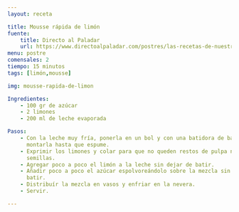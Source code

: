 ```yaml
---
layout: receta

title: Mousse rápida de limón
fuente:
    title: Directo al Paladar
    url: https://www.directoalpaladar.com/postres/las-recetas-de-nuestras-madres-mousse-rapida-de-limon
menu: postre
comensales: 2
tiempo: 15 minutos
tags: [limón,mousse]

img: mousse-rapida-de-limon

Ingredientes:
    - 100 gr de azúcar
    - 2 limones
    - 200 ml de leche evaporada

Pasos:
    - Con la leche muy fría, ponerla en un bol y con una batidora de barillas
      montarla hasta que espume.
    - Exprimir los limones y colar para que no queden restos de pulpa ni
      semillas.
    - Agregar poco a poco el limón a la leche sin dejar de batir.
    - Añadir poco a poco el azúcar espolvoreándolo sobre la mezcla sin dejar de
      batir.
    - Distribuír la mezcla en vasos y enfriar en la nevera.
    - Servir.

---
```

